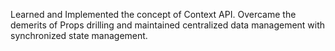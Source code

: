 Learned and Implemented the concept of Context API. 
Overcame the demerits of Props drilling and maintained centralized data management with synchronized state management. 